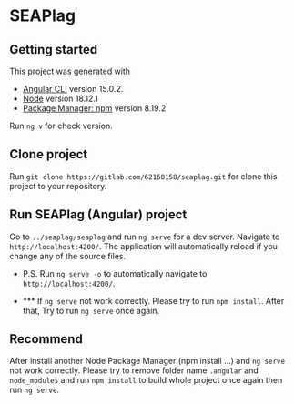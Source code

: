 # SEAPlag

## Getting started

This project was generated with 
- [Angular CLI](https://github.com/angular/angular-cli) version 15.0.2.
- [Node](https://github.com/nodejs/node) version 18.12.1
- [Package Manager: npm](https://github.com/npm) version 8.19.2

Run `ng v` for check version. 

## Clone project

Run `git clone https://gitlab.com/62160158/seaplag.git` for clone this project to your repository.

<!-- ```
cd existing_repo
git remote add origin https://gitlab.com/62160158/seaplag.git
git branch -M main
git push -uf origin main
``` -->

## Run SEAPlag (Angular) project

Go to `../seaplag/seaplag` and run `ng serve` for a dev server. Navigate to `http://localhost:4200/`. The application will automatically reload if you change any of the source files.  

- P.S. Run `ng serve -o` to automatically navigate to `http://localhost:4200/`.

- *** If `ng serve` not work correctly. Please try to run `npm install`. After that, Try to run `ng serve` once again.


## Recommend
After install another Node Package Manager (npm install ...) and `ng serve` not work correctly. Please try to remove folder name `.angular` and `node_modules` and run `npm install` to build whole project once again then run `ng serve`. 